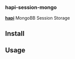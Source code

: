 ### hapi-session-mongo

[**hapi**](https://github.com/hapijs/hapi) MongoBB Session Storage

## Install

## Usage
